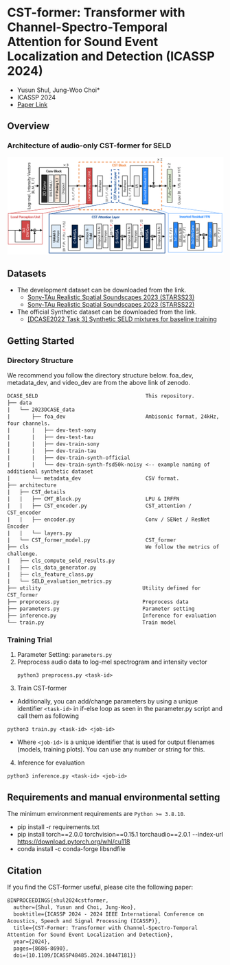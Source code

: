 # CST-former: Transformer with Channel-Spectro-Temporal Attention  for Sound Event Localization and Detection (ICASSP 2024)
- Yusun Shul, Jung-Woo Choi*
- ICASSP 2024
- [Paper Link](https://ieeexplore.ieee.org/document/10447181)
    
## Overview
### Architecture of audio-only CST-former for SELD
  ![Architecture](architecture/CST_former_overview.png)
## Datasets
- The development dataset can be downloaded from the link. 
    - [Sony-TAu Realistic Spatial Soundscapes 2023 (STARSS23)](https://zenodo.org/record/7709052)
    - [Sony-TAu Realistic Spatial Soundscapes 2023 (STARSS22)](https://zenodo.org/records/6600531)
- The official Synthetic dataset can be downloaded from the link. 
    - [[DCASE2022 Task 3] Synthetic SELD mixtures for baseline training](https://zenodo.org/record/6406873#.ZEjVc3ZByUl)

## Getting Started
### Directory Structure
We recommend you follow the directory structure below. foa_dev, metadata_dev, and video_dev are from the above link of zenodo.
```
DCASE_SELD                                   This repository.
├── data
|   └── 2023DCASE_data 
|       ├── foa_dev                          Ambisonic format, 24kHz, four channels.
|       |   ├── dev-test-sony
|       |   ├── dev-test-tau
|       |   ├── dev-train-sony
|       |   ├── dev-train-tau
|       |   ├── dev-train-synth-official
|       |   └── dev-train-synth-fsd50k-noisy <-- example naming of additional synthetic dataset
|       └── metadata_dev                     CSV format.
├── architecture
|   ├── CST_details
|   |   ├── CMT_Block.py                     LPU & IRFFN
|   |   ├── CST_encoder.py                   CST_attention / CST_encoder
|   |   ├── encoder.py                       Conv / SENet / ResNet Encoder
|   |   └── layers.py
|   └── CST_former_model.py                  CST_former
├── cls                                      We follow the metrics of challenge.
|   ├── cls_compute_seld_results.py
|   ├── cls_data_generator.py
|   ├── cls_feature_class.py
|   └── SELD_evaluation_metrics.py
├── utility                                 Utility defined for CST_former
├── preprocess.py                           Preprocess data
├── parameters.py                           Parameter setting
├── inference.py                            Inference for evaluation
└── train.py                                Train model                       
```

### Training Trial

1. Parameter Setting: ```parameters.py```
2. Preprocess audio data to log-mel spectrogram and intensity vector
   ```
   python3 preprocess.py <task-id>
   ```
4. Train CST-former
  - Additionally, you can add/change parameters by using a unique identifier ```<task-id>``` in if-else loop as seen in the parameter.py script and call them as following
  ```
  python3 train.py <task-id> <job-id>
  ```
  - Where ```<job-id>``` is a unique identifier that is used for output filenames (models, training plots). You can use any number or string for this.

4. Inference for evaluation
  ```   
  python3 inference.py <task-id> <job-id>
  ```

## Requirements and manual environmental setting
The minimum environment requirements are ```Python >= 3.8.10```.
- pip install -r requirements.txt
- pip install torch==2.0.0 torchvision==0.15.1 torchaudio==2.0.1 --index-url https://download.pytorch.org/whl/cu118
- conda install -c conda-forge libsndfile

## Citation 
If you find the CST-former useful, please cite the following paper:
```   
@INPROCEEDINGS{shul2024cstformer,
  author={Shul, Yusun and Choi, Jung-Woo},
  booktitle={ICASSP 2024 - 2024 IEEE International Conference on Acoustics, Speech and Signal Processing (ICASSP)}, 
  title={CST-Former: Transformer with Channel-Spectro-Temporal Attention for Sound Event Localization and Detection}, 
  year={2024},
  pages={8686-8690},
  doi={10.1109/ICASSP48485.2024.10447181}}
```
